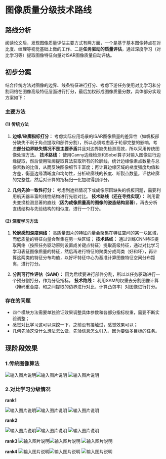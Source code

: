 # 图像质量分级技术路线

## 路线分析
阅读论文后，发现图像质量评估主要方式有两方面，一个是基于基本图像特点在对比度、纹理等视觉基础上做的工作、二是**任务驱动的质量评估**，通过深度学习（对比学习等）提取图像特征向量对ISAR图像质量自动评估。

## 初步分案
结合传统方法对图像的边界、线条特征进行打分、考虑下游任务使用对比学习和分割网络在图像高级特征层面进行打分，最后加权形成图像质量分数，具体部分实现方案如下：

### 主要方法
#### (1) 传统方法
1.  **边缘/轮廓指标打分：** 考虑实际应用场景的ISAR图像质量的差异性（如帆板部分缺失不利于角点提取和部件分割），所以必须考虑基于轮廓完整的影响，考虑**部分边界缺失情况不是主要矛盾**并且对边界缺失检测高效，所以采用传统图像处理方法。
**技术路线：** 使用Canny边缘检测和Sobel算子对输入图像进行边缘提取，然后使用轮廓提取算法获取所有的轮廓线，统计边缘像素点数量与总像素数的比值，从而反映图像细节丰富度；再计算边缘区域的梯度强度均值和方差，衡量边缘清晰度和均匀性，分析轮廓线的长度、断裂点数量，评估轮廓的完整性，然后对计算的指标归一化加权得到评分。

2.  **几何先验一致性打分：** 考虑到遮挡情况下或成像原因缺失的帆板问题，需要利用航天器丰富的线性结构进行先验对比。
**技术路线（还在寻找实现）：** 利用霍夫变换检测显著的直线（**因为成像质量高的图像的姿态结构显著**），再去分析直线结构与先验结构的相似度，进行一个打分。 

#### (2) 深度学习方法
1.  **轮廓感知深度网络：** 高质量图片的特征向量会聚集在特征空间的某一块区域，而低质量的特征向量会聚集在另一块区域；
**技术路线：** 通过训练CNN特征提取网络（按照任务驱动原则设置成关键点特征）提取高级特征，通过对比学习学习表征图像质量的特征，然后再进行特征的聚类分成两类（好和坏），再计算这两类的特征分布均值，以好坏特征中心为基准计算图像特征空间分布距离，进行打分。

2.  **分割可行性评估（SAM）：** 因为后续要进行部件分割，所以以任务驱动进行一个预分割打分，作为分级指标。
**技术路线：** 利用SAM的权重去分割图像计算（掩码重合度、和之间提取的边界进行对比、计算凸包率）对图像进行打分。

### 存在的问题

 - 四个模块方法需要单独验证效果调整具体参数和各部分指标权重，需要不断实验调整；
 - 感觉对比学习这可以深挖一下，之前没有接触过，感觉效果可以；
 - 几何先验这没什么想法怎么做，先验信息怎么引入，因为要做多目标的任务。
 
## 现阶段效果

### 1.传统图像算法

![输入图片说明](/2025/图像质量评估/img/1.bmp)![输入图片说明](/2025/图像质量评估/img/2.bmp)
![输入图片说明](/2025/图像质量评估/img/3.bmp)


### 2.对比学习分级情况

**rank1**

![输入图片说明](/2025/图像质量评估/img/1-1.bmp)![输入图片说明](/2025/图像质量评估/img/1-2.bmp)
![输入图片说明](/2025/图像质量评估/img/1-3.bmp)

**rank2**

![输入图片说明](/2025/图像质量评估/img/2-1.bmp)![输入图片说明](/2025/图像质量评估/img/2-2.bmp)
![输入图片说明](/2025/图像质量评估/img/2-3.bmp)

**rank3**
![输入图片说明](/2025/图像质量评估/img/3-1.bmp)![输入图片说明](/2025/图像质量评估/img/3-2.bmp)
![输入图片说明](/2025/图像质量评估/img/3-3.bmp)

**rank4**
![输入图片说明](/2025/图像质量评估/img/4-1.bmp)![输入图片说明](/2025/图像质量评估/img/4-2.bmp)
![输入图片说明](/2025/图像质量评估/img/4-3.bmp)
